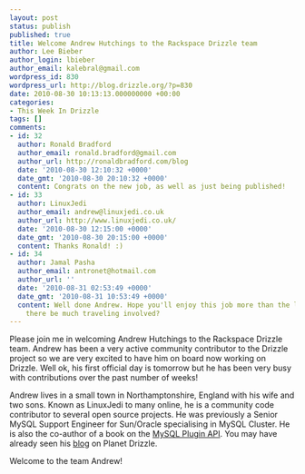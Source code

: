 ```yaml
---
layout: post
status: publish
published: true
title: Welcome Andrew Hutchings to the Rackspace Drizzle team
author: Lee Bieber
author_login: lbieber
author_email: kalebral@gmail.com
wordpress_id: 830
wordpress_url: http://blog.drizzle.org/?p=830
date: 2010-08-30 10:13:13.000000000 +00:00
categories:
- This Week In Drizzle
tags: []
comments:
- id: 32
  author: Ronald Bradford
  author_email: ronald.bradford@gmail.com
  author_url: http://ronaldbradford.com/blog
  date: '2010-08-30 12:10:32 +0000'
  date_gmt: '2010-08-30 20:10:32 +0000'
  content: Congrats on the new job, as well as just being published!
- id: 33
  author: LinuxJedi
  author_email: andrew@linuxjedi.co.uk
  author_url: http://www.linuxjedi.co.uk/
  date: '2010-08-30 12:15:00 +0000'
  date_gmt: '2010-08-30 20:15:00 +0000'
  content: Thanks Ronald! :)
- id: 34
  author: Jamal Pasha
  author_email: antronet@hotmail.com
  author_url: ''
  date: '2010-08-31 02:53:49 +0000'
  date_gmt: '2010-08-31 10:53:49 +0000'
  content: Well done Andrew. Hope you'll enjoy this job more than the last one. Will
    there be much traveling involved?
---
```

Please join me in welcoming Andrew Hutchings to the Rackspace Drizzle team. Andrew has been a very active community contributor to the Drizzle project so we are very excited to have him on board now working on Drizzle. Well ok, his first official day is tomorrow but he has been very busy with contributions over the past number of weeks!

Andrew lives in a small town in Northamptonshire, England with his wife and two sons.  Known as LinuxJedi to many online, he is a community code contributor to several open source projects.  He was previously a Senior MySQL Support Engineer for Sun/Oracle specialising in MySQL Cluster.  He is also the co-author of a book on the <a href="https://www.packtpub.com/mysql-5-1-plugins-development/book" target="_blank">MySQL Plugin API</a>. You may have already seen his <a href="http://www.linuxjedi.co.uk/" target="_blank">blog</a> on Planet Drizzle. 

Welcome to the team Andrew!

